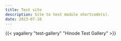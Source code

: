 ```yaml
---
title: Test site
description: Site to test module shortcode(s).
date: 2023-07-10
---
```


{{< yagallery "test-gallery" "Hinode Test Gallery" >}}